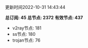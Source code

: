 更新时间2022-10-31 14:43:44

**总订阅: 45**
**总节点: 2372**
**有效节点: 437**
- v2ray节点: 181
- ss节点: 180
- trojan节点: 76

